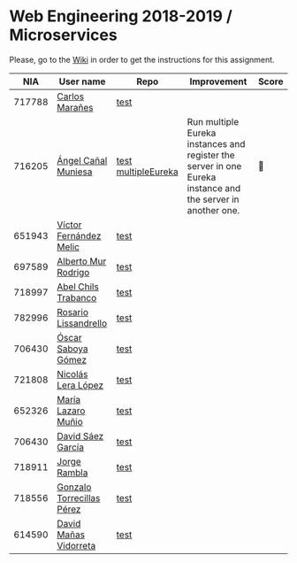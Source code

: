 # Web Engineering 2018-2019 / Microservices
Please, go to the [Wiki](https://github.com/UNIZAR-30246-WebEngineering/lab6-microservices/wiki) in order to get the instructions for this assignment.

| NIA    | User name | Repo | Improvement | Score
|--------|-----------|------|-------------|--------
| 717788 | [Carlos Marañes](https://github.com/carlosmn1997) |[test](https://github.com/carlosmn1997/lab6-microservices/tree/test) | |
| 716205 | [Ángel Cañal Muniesa](https://github.com/lAngelP) |[test](https://github.com/lAngelP/lab6-microservices/tree/test) [multipleEureka](https://github.com/lAngelP/lab6-microservices/tree/multipleEureka) | Run multiple Eureka instances and register the server in one Eureka instance and the server in another one. | :gift:
| 651943 | [Víctor Fernández Melic](https://github.com/Melic93) |[test](https://github.com/Melic93/lab6-microservices/tree/test) | |
| 697589 | [Alberto Mur Rodrigo](https://github.com/697589) |[test](https://github.com/697589/lab6-microservices/tree/test) | |
| 718997 | [Abel Chils Trabanco](https://github.com/AbelChT) |[test](https://github.com/AbelChT/lab6-microservices/tree/test) | |
| 782996 | [Rosario Lissandrello](https://github.com/rslissa)|[test](https://github.com/rslissa/lab6-microservices/tree/test)    |       |
| 706430 | [Óscar Saboya Gómez](https://github.com/oscarsa) |[test](https://github.com/oscarsa/lab6-microservices/tree/test) | |
| 721808 | [Nicolás Lera López](https://github.com/nicoleralopez) |[test](https://github.com/nicoleralopez/lab6-microservices/tree/test) | |
| 652326 | [María Lazaro Muñio](https://github.com/mariaarino93) |[test](https://github.com/mariaarino93/lab6-microservices/tree/test) | |
| 706430 | [David Sáez García](https://github.com/davidigea) |[test](https://github.com/davidigea/lab6-microservices/tree/test) | |
| 718911 | [Jorge Rambla](https://github.com/jorgeRambla)      | [test](https://github.com/jorgeRambla/lab6-microservices/tree/test)  ||
| 718556 | [Gonzalo Torrecillas Pérez](https://github.com/gonzalotp) |[test](https://github.com/gonzalotp/lab6-microservices/tree/test) | |
| 614590 | [David Mañas Vidorreta](https://github.com/davidmavi16) |[test](https://github.com/davidmavi16/lab6-microservices/tree/test) | |  
